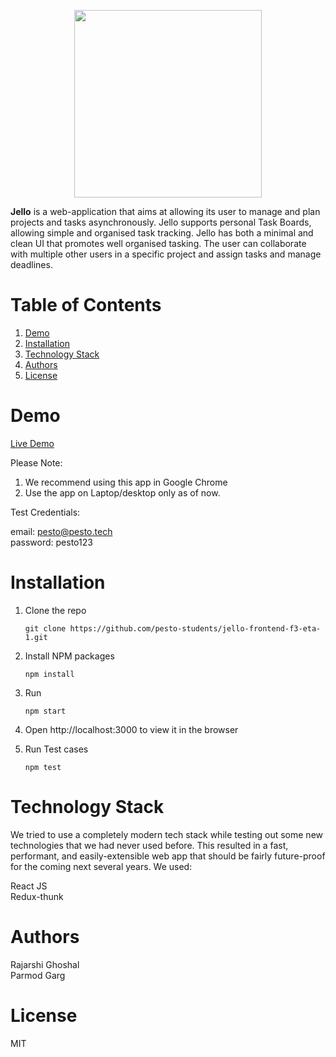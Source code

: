 
<p align="center">
  <img width="300" height="300" src="https://ik.imagekit.io/jbpnz7w0tjy/apple-touch-icon_d8vn5BWD9.png?ik-sdk-version=javascript-1.4.3&updatedAt=1648104698872">
</p>

**Jello** is a web-application that aims at allowing its user to manage and plan projects and tasks asynchronously. Jello supports personal Task Boards, allowing simple and organised task tracking. Jello has both a minimal and clean UI that promotes well organised tasking. The user can collaborate with multiple other users in a specific project and assign tasks and manage deadlines. 


# Table of Contents

1. [Demo](#demo)
2. [Installation](#installation)
3. [Technology Stack](#technology-stack)
4. [Authors](#authors)
5. [License](#license)

# Demo

<a href="https://jello-final.netlify.app/" target="_blank">Live Demo</a>


Please Note:

1. We recommend using this app in Google Chrome <br />
2. Use the app on Laptop/desktop only as of now.

Test Credentials:

email: pesto@pesto.tech <br />
password: pesto123


# Installation
 1. Clone the repo 

    ```git clone https://github.com/pesto-students/jello-frontend-f3-eta-1.git```

 2. Install NPM packages

    `npm install`
    
 3. Run
 
    `npm start`

 4. Open http://localhost:3000 to view it in the browser
 
 5. Run Test cases
    
    `npm test`

# Technology Stack
We tried to use a completely modern tech stack while testing out some new technologies that we had never used before. This resulted in a fast, performant, and easily-extensible web app that should be fairly future-proof for the coming next several years. We used:

React JS<br />
Redux-thunk

# Authors
Rajarshi Ghoshal <br />
Parmod Garg

# License
MIT
